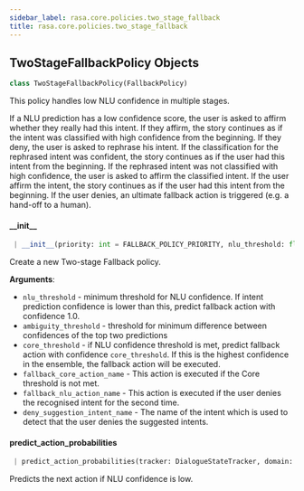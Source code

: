```yaml
---
sidebar_label: rasa.core.policies.two_stage_fallback
title: rasa.core.policies.two_stage_fallback
---
```


## TwoStageFallbackPolicy Objects

```python
class TwoStageFallbackPolicy(FallbackPolicy)
```

This policy handles low NLU confidence in multiple stages.

If a NLU prediction has a low confidence score,
the user is asked to affirm whether they really had this intent.
If they affirm, the story continues as if the intent was classified
with high confidence from the beginning.
If they deny, the user is asked to rephrase his intent.
If the classification for the rephrased intent was confident, the story
continues as if the user had this intent from the beginning.
If the rephrased intent was not classified with high confidence,
the user is asked to affirm the classified intent.
If the user affirm the intent, the story continues as if the user had
this intent from the beginning.
If the user denies, an ultimate fallback action is triggered
(e.g. a hand-off to a human).

#### \_\_init\_\_

```python
 | __init__(priority: int = FALLBACK_POLICY_PRIORITY, nlu_threshold: float = 0.3, ambiguity_threshold: float = 0.1, core_threshold: float = 0.3, fallback_core_action_name: Text = ACTION_DEFAULT_FALLBACK_NAME, fallback_nlu_action_name: Text = ACTION_DEFAULT_FALLBACK_NAME, deny_suggestion_intent_name: Text = USER_INTENT_OUT_OF_SCOPE) -> None
```

Create a new Two-stage Fallback policy.

**Arguments**:

- `nlu_threshold` - minimum threshold for NLU confidence.
  If intent prediction confidence is lower than this,
  predict fallback action with confidence 1.0.
- `ambiguity_threshold` - threshold for minimum difference
  between confidences of the top two predictions
- `core_threshold` - if NLU confidence threshold is met,
  predict fallback action with confidence
  `core_threshold`. If this is the highest confidence in
  the ensemble, the fallback action will be executed.
- `fallback_core_action_name` - This action is executed if the Core
  threshold is not met.
- `fallback_nlu_action_name` - This action is executed if the user
  denies the recognised intent for the second time.
- `deny_suggestion_intent_name` - The name of the intent which is used
  to detect that the user denies the suggested intents.

#### predict\_action\_probabilities

```python
 | predict_action_probabilities(tracker: DialogueStateTracker, domain: Domain, interpreter: NaturalLanguageInterpreter, **kwargs: Any, ,) -> List[float]
```

Predicts the next action if NLU confidence is low.

